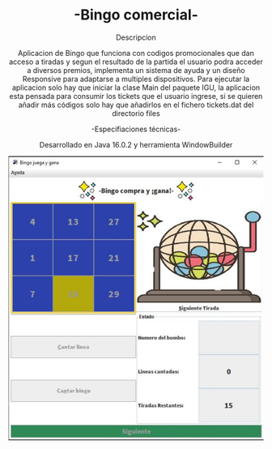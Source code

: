 <h1 align="center">-Bingo comercial-</h1>

<p align="center">
Descripcion
</p>

<p align="center">
Aplicacion de Bingo que funciona con codigos promocionales que dan acceso a tiradas y segun el
resultado de la partida el usuario podra acceder a diversos premios, implementa un sistema de ayuda
y un diseño Responsive para adaptarse a multiples dispositivos.
Para ejecutar la aplicacion solo hay que iniciar la clase Main del paquete IGU, la aplicacion
esta pensada para consumir los tickets que el usuario ingrese, si se quieren añadir más códigos 
solo hay que añadirlos en el fichero tickets.dat del directorio files
</p>

<p align="center">
-Especifiaciones técnicas-
</p>

<p align="center">
Desarrollado en Java 16.0.2 y herramienta WindowBuilder
</p>

<p align="center">
<img src="vista.JPG">
</p>


